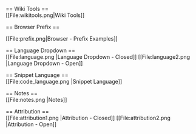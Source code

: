== Wiki Tools ==
<br />
[[File:wikitools.png|Wiki Tools]]

== Browser Prefix ==
<br />

[[File:prefix.png|Browser - Prefix Examples]]

== Language Dropdown ==
<br />
[[File:language.png |Language Dropdown - Closed]]
[[File:language2.png |Language Dropdown - Open]]

== Snippet Language ==
<br />
[[File:code_language.png |Snippet Language]]

== Notes ==
<br />
[[File:notes.png |Notes]]

== Attribution ==
<br />
[[File:attribution1.png |Attribution - Closed]]
[[File:attribution2.png |Attribution - Open]]